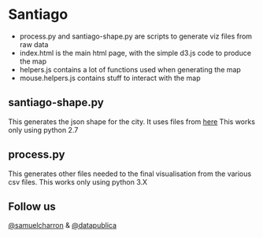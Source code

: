 Santiago
========

* process.py and santiago-shape.py are scripts to generate viz files from raw data
* index.html is the main html page, with the simple d3.js code to produce the map
* helpers.js contains a lot of functions used when generating the map
* mouse.helpers.js contains stuff to interact with the map


santiago-shape.py
-----------------
This generates the json shape for the city. It uses files from [here](http://www.rulamahue.cl/mapoteca/fichas/chile_geo/ficha13geo.html)
This works only using python 2.7

process.py
----------
This generates other files needed to the final visualisation from the various csv files.
This works only using python 3.X

Follow us
---------
[@samuelcharron](http://twitter.com/samuelcharron) &amp; [@datapublica](http://twitter.com/datapublica)
